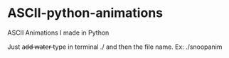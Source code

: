 # ASCII-python-animations

ASCII Animations I made in Python

Just a̶d̶d̶ ̶w̶a̶t̶e̶r̶ type in terminal ./ and then the file name. Ex: ./snoopanim
